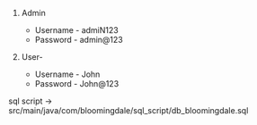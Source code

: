 1. Admin
    - Username - admiN123
    - Password  - admin@123

2. User-
    - Username - John
    - Password  - John@123


sql script -> src/main/java/com/bloomingdale/sql_script/db_bloomingdale.sql

